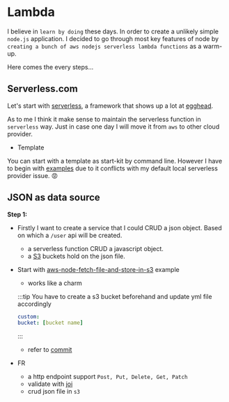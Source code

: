 # Lambda

I believe in `learn by doing` these days. In order to create a unlikely simple `node.js` application. I decided to go through most key features of node by `creating a bunch of aws nodejs serverless lambda functions` as a warm-up.

Here comes the every steps...

## Serverless.com

Let's start with [serverless](https://www.serverless.com/), a framework that shows up a lot at [egghead](egghead.io).

As to me I think it make sense to maintain the serverless function in `serverless` way. Just in case one day I will move it from `aws` to other cloud provider.

- Template

You can start with a template as start-kit by command line. However I have to begin with [examples](https://github.com/serverless/examples) due to it conflicts with my default local serverless provider issue. :rage:

## JSON as data source

**Step 1:**

- Firstly I want to create a service that I could CRUD a json object. Based on which a `/user` api will be created.

  - a serverless function CRUD a javascript object.
  - a [S3](https://docs.aws.amazon.com/AmazonS3/latest/userguide/GetStartedWithS3.html) buckets hold on the json file.

- Start with [aws-node-fetch-file-and-store-in-s3](https://github.com/serverless/examples/tree/v3/aws-node-fetch-file-and-store-in-s3) example

  - works like a charm

  :::tip
  You have to create a s3 bucket beforehand and update yml file accordingly

  ```yml
  custom:
  bucket: [bucket name]
  ```

  :::

  - refer to [commit](https://github.com/fancn21th/0_218_AWS_LAMBDA_CRUD_JSON/commit/5a2d197b14a6719316765554588274382df6a30e)

- FR
  - a http endpoint support `Post, Put, Delete, Get, Patch`
  - validate with [joi](https://joi.dev/)
  - crud json file in `s3`
